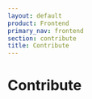 ```yaml
---
layout: default
product: Frontend
primary_nav: frontend
section: contribute
title: Contribute
---
```


# Contribute